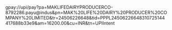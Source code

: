 gpay://upi/pay?pa=MAKLIFEDAIRYPRODUCERCO-8792286.payu@indus&pn=MAK%20LIFE%20DAIRY%20PRODUCER%20COMPANY%20LIMITED&tr=24506226648&tid=PPPL24506226648310725144417688b33e9&am=16200.00&cu=INR&tn=UPIIntent